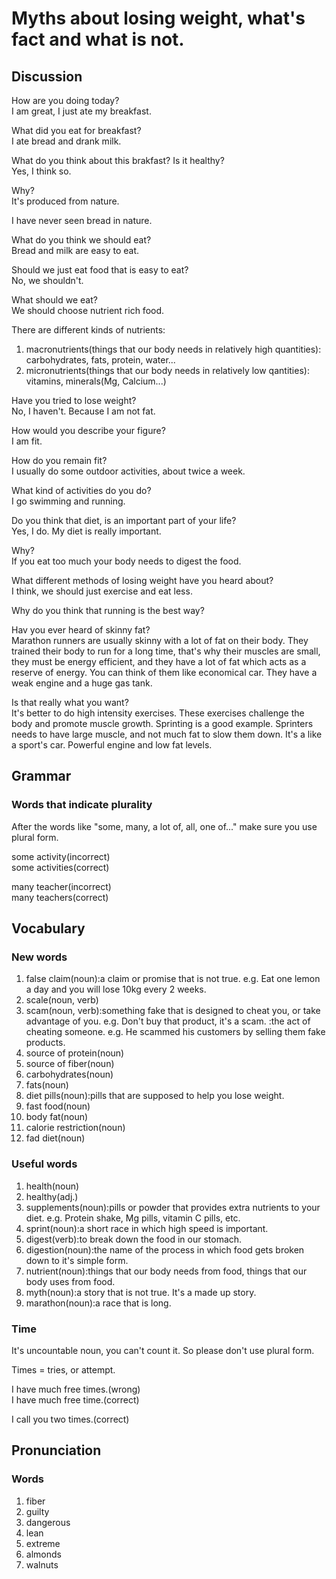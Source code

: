 # Myths about losing weight, what's fact and what is not.
## Discussion
How are you doing today?  
I am great, I just ate my breakfast.  

What did you eat for breakfast?  
I ate bread and drank milk.  

What do you think about this brakfast? Is it healthy?   
Yes, I think so.  

Why?  
It's produced from nature.  

I have never seen bread in nature.  

What do you think we should eat?  
Bread and milk are easy to eat.  

Should we just eat food that is easy to eat?  
No, we shouldn't.  

What should we eat?  
We should choose nutrient rich food.  

There are different kinds of nutrients:  
1. macronutrients(things that our body needs in relatively high quantities): carbohydrates, fats, protein, water...  
1. micronutrients(things that our body needs in relatively low qantities): vitamins, minerals(Mg, Calcium...)  

Have you tried to lose weight?  
No, I haven't. Because I am not fat.  

How would you describe your figure?  
I am fit.  

How do you remain fit?  
I usually do some outdoor activities, about twice a week.  

What kind of activities do you do?  
I go swimming and running.  

Do you think that diet, is an important part of your life?  
Yes, I do. My diet is really important.  

Why?  
If you eat too much your body needs to digest the food.  

What different methods of losing weight have you heard about?  
I think, we should just exercise and eat less.  

Why do you think that running is the best way?  

Hav you ever heard of skinny fat?  
Marathon runners are usually skinny with a lot of fat on their body. They trained their body to run for a long time, that's why their muscles are small, they must be energy efficient, and they have a lot of fat which acts as a reserve of energy. You can think of them like economical car. They have a weak engine and a huge gas tank.  

Is that really what you want?  
It's better to do high intensity exercises. These exercises challenge the body and promote muscle growth. Sprinting is a good example. Sprinters needs to have large muscle, and not much fat to slow them down. It's a like a sport's car. Powerful engine and low fat levels.     

## Grammar
### Words that indicate plurality
After the words like "some, many, a lot of, all, one of..." make sure you use plural form.  

some activity(incorrect)    
some activities(correct)  

many teacher(incorrect)  
many teachers(correct)  

## Vocabulary
### New words
1. false claim(noun):a claim or promise that is not true. e.g. Eat one lemon a day and you will lose 10kg every 2 weeks.  
1. scale(noun, verb)
1. scam(noun, verb):something fake that is designed to cheat you, or take advantage of you. e.g. Don't buy that product, it's a scam. :the act of cheating someone. e.g. He scammed his customers by selling them fake products.
1. source of protein(noun)
1. source of fiber(noun)
1. carbohydrates(noun)
1. fats(noun)
1. diet pills(noun):pills that are supposed to help you lose weight.
1. fast food(noun)
1. body fat(noun)
1. calorie restriction(noun)
1. fad diet(noun)

### Useful words
1. health(noun)
1. healthy(adj.)
1. supplements(noun):pills or powder that provides extra nutrients to your diet. e.g. Protein shake, Mg pills, vitamin C pills, etc.
1. sprint(noun):a short race in which high speed is important.
1. digest(verb):to break down the food in our stomach.
1. digestion(noun):the name of the process in which food gets broken down to it's simple form.
1. nutrient(noun):things that our body needs from food, things that our body uses from food.
1. myth(noun):a story that is not true. It's a made up story.
1. marathon(noun):a race that is long.

### Time
It's uncountable noun, you can't count it. So please don't use plural form.

Times = tries, or attempt.  

I have much free times.(wrong)  
I have much free time.(correct)  

I call you two times.(correct)  

## Pronunciation
### Words
1. fiber
1. guilty
1. dangerous
1. lean
1. extreme
1. almonds 
1. walnuts
